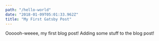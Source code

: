 ```yaml
---
path: "/hello-world"
date: "2018-01-09T05:01:33.962Z"
title: "My First Gatsby Post"
---
```


Oooooh-weeee, my first blog post!  Adding some stuff to the blog post!

